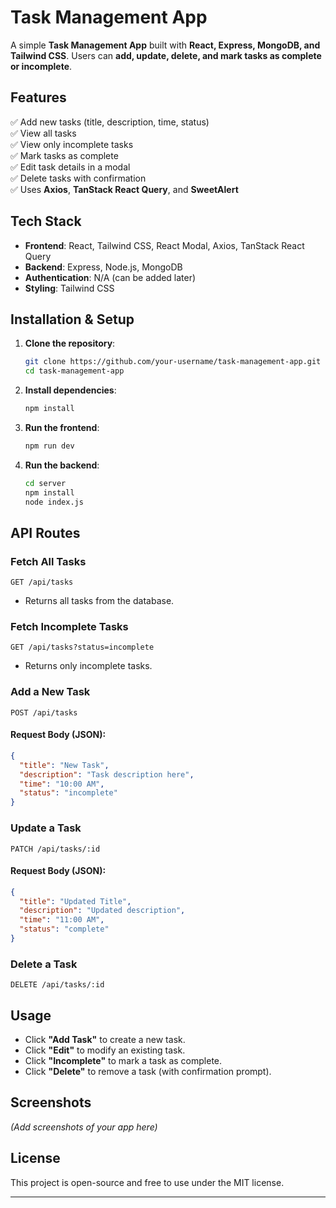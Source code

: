 # Task Management App

A simple **Task Management App** built with **React, Express, MongoDB, and Tailwind CSS**. Users can **add, update, delete, and mark tasks as complete or incomplete**.

## Features
✅ Add new tasks (title, description, time, status)  
✅ View all tasks  
✅ View only incomplete tasks  
✅ Mark tasks as complete  
✅ Edit task details in a modal  
✅ Delete tasks with confirmation  
✅ Uses **Axios**, **TanStack React Query**, and **SweetAlert**  

## Tech Stack
- **Frontend**: React, Tailwind CSS, React Modal, Axios, TanStack React Query
- **Backend**: Express, Node.js, MongoDB
- **Authentication**: N/A (can be added later)
- **Styling**: Tailwind CSS

## Installation & Setup
1. **Clone the repository**:
   ```sh
   git clone https://github.com/your-username/task-management-app.git
   cd task-management-app
   ```

2. **Install dependencies**:
   ```sh
   npm install
   ```

3. **Run the frontend**:
   ```sh
   npm run dev
   ```

4. **Run the backend**:
   ```sh
   cd server
   npm install
   node index.js
   ```

## API Routes

### Fetch All Tasks
```http
GET /api/tasks
```
- Returns all tasks from the database.

### Fetch Incomplete Tasks
```http
GET /api/tasks?status=incomplete
```
- Returns only incomplete tasks.

### Add a New Task
```http
POST /api/tasks
```
#### Request Body (JSON):
```json
{
  "title": "New Task",
  "description": "Task description here",
  "time": "10:00 AM",
  "status": "incomplete"
}
```

### Update a Task
```http
PATCH /api/tasks/:id
```
#### Request Body (JSON):
```json
{
  "title": "Updated Title",
  "description": "Updated description",
  "time": "11:00 AM",
  "status": "complete"
}
```

### Delete a Task
```http
DELETE /api/tasks/:id
```

## Usage
- Click **"Add Task"** to create a new task.
- Click **"Edit"** to modify an existing task.
- Click **"Incomplete"** to mark a task as complete.
- Click **"Delete"** to remove a task (with confirmation prompt).

## Screenshots
_(Add screenshots of your app here)_

## License
This project is open-source and free to use under the MIT license.

---

